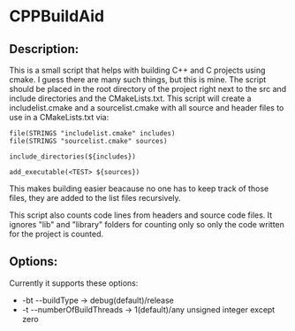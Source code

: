 # CPPBuildAid

## Description:
This is a small script that helps with building C++ and C projects using cmake. I guess there are many such things, but this is mine. The script should be placed in the root directory of the project right next to the src and include directories and the CMakeLists.txt. This script will create a includelist.cmake and a sourcelist.cmake with all source and header files to use in a CMakeLists.txt via:

```
file(STRINGS "includelist.cmake" includes)
file(STRINGS "sourcelist.cmake" sources)

include_directories(${includes})

add_executable(<TEST> ${sources})
```

This makes building easier beacause no one has to keep track of those files, they are added to the list files recursively.

This script also counts code lines from headers and source code files. It ignores "lib" and "library" folders for counting only so only the code written for the project is counted.

## Options:
Currently it supports these options:
* -bt --buildType -> debug(default)/release
* -t --numberOfBuildThreads -> 1(default)/any unsigned integer except zero

